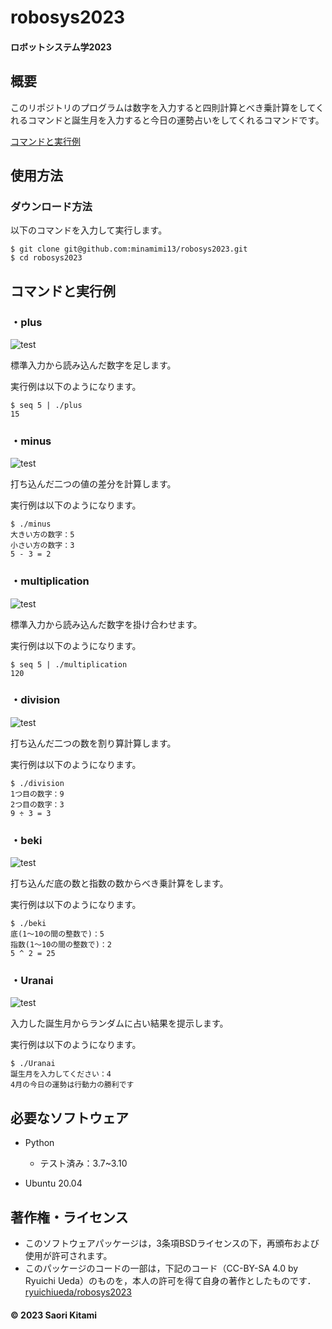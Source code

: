 # robosys2023
#### ロボットシステム学2023

## 概要
このリポジトリのプログラムは数字を入力すると四則計算とべき乗計算をしてくれるコマンドと誕生月を入力すると今日の運勢占いをしてくれるコマンドです。

[コマンドと実行例](#コマンドと実行例)

## 使用方法

### ダウンロード方法
以下のコマンドを入力して実行します。
~~~
$ git clone git@github.com:minamimi13/robosys2023.git
$ cd robosys2023
~~~


## コマンドと実行例
### ・plus
![test](https://github.com/minamimi13/robosys2023/actions/workflows/test_plus.yml/badge.svg)

標準入力から読み込んだ数字を足します。

実行例は以下のようになります。
~~~
$ seq 5 | ./plus
15
~~~

### ・minus
![test](https://github.com/minamimi13/robosys2023/actions/workflows/test_minus.yml/badge.svg)

打ち込んだ二つの値の差分を計算します。

実行例は以下のようになります。
~~~
$ ./minus
大きい方の数字：5
小さい方の数字：3
5 - 3 = 2
~~~

### ・multiplication
![test](https://github.com/minamimi13/robosys2023/actions/workflows/test_multiplication.yml/badge.svg)

標準入力から読み込んだ数字を掛け合わせます。

実行例は以下のようになります。
~~~
$ seq 5 | ./multiplication
120
~~~

### ・division
![test](https://github.com/minamimi13/robosys2023/actions/workflows/test_division.yml/badge.svg)

打ち込んだ二つの数を割り算計算します。

実行例は以下のようになります。
~~~
$ ./division
1つ目の数字：9
2つ目の数字：3
9 ÷ 3 = 3
~~~

### ・beki
![test](https://github.com/minamimi13/robosys2023/actions/workflows/test_beki.yml/badge.svg)

打ち込んだ底の数と指数の数からべき乗計算をします。

実行例は以下のようになります。
~~~
$ ./beki
底(1～10の間の整数で)：5
指数(1～10の間の整数で)：2
5 ^ 2 = 25
~~~

### ・Uranai
![test](https://github.com/minamimi13/robosys2023/actions/workflows/test_Uranai.yml/badge.svg)

入力した誕生月からランダムに占い結果を提示します。

実行例は以下のようになります。
~~~
$ ./Uranai
誕生月を入力してください：4
4月の今日の運勢は行動力の勝利です
~~~


## 必要なソフトウェア
* Python
  * テスト済み：3.7~3.10
  
* Ubuntu 20.04


## 著作権・ライセンス
* このソフトウェアパッケージは，3条項BSDライセンスの下，再頒布および使用が許可されます。
* このパッケージのコードの一部は，下記のコード（CC-BY-SA 4.0 by Ryuichi Ueda）のものを，本人の許可を得て自身の著作としたものです．[ryuichiueda/robosys2023](https://github.com/ryuichiueda/robosys2023)
#### © 2023 Saori Kitami

